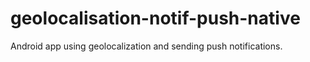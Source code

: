 # geolocalisation-notif-push-native
Android app using geolocalization and sending push notifications.
